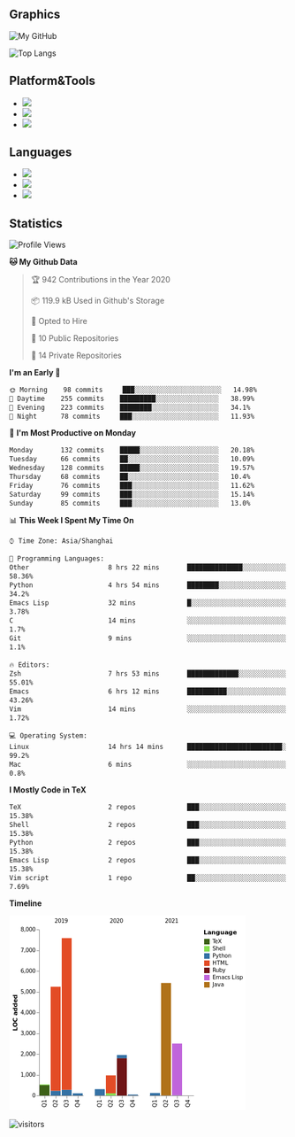## Graphics

![My GitHub](https://github-readme-stats.vercel.app/api?username=SteamedFish&count_private=true&show_icons=true&theme=buefy&include_all_commits=false)

![Top Langs](https://github-readme-stats.vercel.app/api/top-langs/?username=SteamedFish&theme=buefy&hide=ruby&count_private=true&show_icons=true&layout=compact)

## Platform&Tools

* [![](https://img.shields.io/badge/ArchLinux--purple?style=flat-square&logo=ArchLinux)](https://www.archlinux.org/)
* [![](https://img.shields.io/badge/Gentoo-testing-purple?style=flat-square&logo=Gentoo)](https://www.gentoo.org/)
* [![](https://img.shields.io/badge/Doom%20Emacs-28-blue?style=flat-square&logo=Gnu%20emacs&logoColor=white)](https://www.gnu.org/software/emacs/)

## Languages

* [![](https://img.shields.io/badge/-Python-3776AB?style=flat-square&logo=python&logoColor=white)](https://www.python.org/)
* [![](https://img.shields.io/badge/-Bash-00ADD8?style=flat-square&logo=Gnu-bash&logoColor=white)](https://www.gnu.org/software/bash/)
* [![](https://img.shields.io/badge/-Go-00ADD8?style=flat-square&logo=go&logoColor=white)](https://golang.org/)

## Statistics

<!--START_SECTION:waka-->
![Profile Views](http://img.shields.io/badge/Profile%20Views-3-blue)

**🐱 My Github Data** 

> 🏆 942 Contributions in the Year 2020
 > 
> 📦 119.9 kB Used in Github's Storage 
 > 
> 💼 Opted to Hire
 > 
> 📜 10 Public Repositories
 > 
> 🔑 14 Private Repositories 

**I'm an Early 🐤** 

```text
🌞 Morning    98 commits     ███░░░░░░░░░░░░░░░░░░░░░░   14.98% 
🌆 Daytime    255 commits    █████████░░░░░░░░░░░░░░░░   38.99% 
🌃 Evening    223 commits    ████████░░░░░░░░░░░░░░░░░   34.1% 
🌙 Night      78 commits     ███░░░░░░░░░░░░░░░░░░░░░░   11.93%

```
📅 **I'm Most Productive on Monday** 

```text
Monday       132 commits    █████░░░░░░░░░░░░░░░░░░░░   20.18% 
Tuesday      66 commits     ██░░░░░░░░░░░░░░░░░░░░░░░   10.09% 
Wednesday    128 commits    █████░░░░░░░░░░░░░░░░░░░░   19.57% 
Thursday     68 commits     ██░░░░░░░░░░░░░░░░░░░░░░░   10.4% 
Friday       76 commits     ███░░░░░░░░░░░░░░░░░░░░░░   11.62% 
Saturday     99 commits     ███░░░░░░░░░░░░░░░░░░░░░░   15.14% 
Sunday       85 commits     ███░░░░░░░░░░░░░░░░░░░░░░   13.0%

```


📊 **This Week I Spent My Time On** 

```text
⌚︎ Time Zone: Asia/Shanghai

💬 Programming Languages: 
Other                    8 hrs 22 mins       ██████████████░░░░░░░░░░░   58.36% 
Python                   4 hrs 54 mins       ████████░░░░░░░░░░░░░░░░░   34.2% 
Emacs Lisp               32 mins             █░░░░░░░░░░░░░░░░░░░░░░░░   3.78% 
C                        14 mins             ░░░░░░░░░░░░░░░░░░░░░░░░░   1.7% 
Git                      9 mins              ░░░░░░░░░░░░░░░░░░░░░░░░░   1.1%

🔥 Editors: 
Zsh                      7 hrs 53 mins       █████████████░░░░░░░░░░░░   55.01% 
Emacs                    6 hrs 12 mins       ██████████░░░░░░░░░░░░░░░   43.26% 
Vim                      14 mins             ░░░░░░░░░░░░░░░░░░░░░░░░░   1.72%

💻 Operating System: 
Linux                    14 hrs 14 mins      ████████████████████████░   99.2% 
Mac                      6 mins              ░░░░░░░░░░░░░░░░░░░░░░░░░   0.8%

```

**I Mostly Code in TeX** 

```text
TeX                      2 repos             ███░░░░░░░░░░░░░░░░░░░░░░   15.38% 
Shell                    2 repos             ███░░░░░░░░░░░░░░░░░░░░░░   15.38% 
Python                   2 repos             ███░░░░░░░░░░░░░░░░░░░░░░   15.38% 
Emacs Lisp               2 repos             ███░░░░░░░░░░░░░░░░░░░░░░   15.38% 
Vim script               1 repo              ██░░░░░░░░░░░░░░░░░░░░░░░   7.69%

```


**Timeline**

![Chart not found](https://github.com/SteamedFish/SteamedFish/blob/master/charts/bar_graph.png) 


<!--END_SECTION:waka-->

![visitors](https://visitor-badge.laobi.icu/badge?page_id=SteamedFish.SteamedFish)
